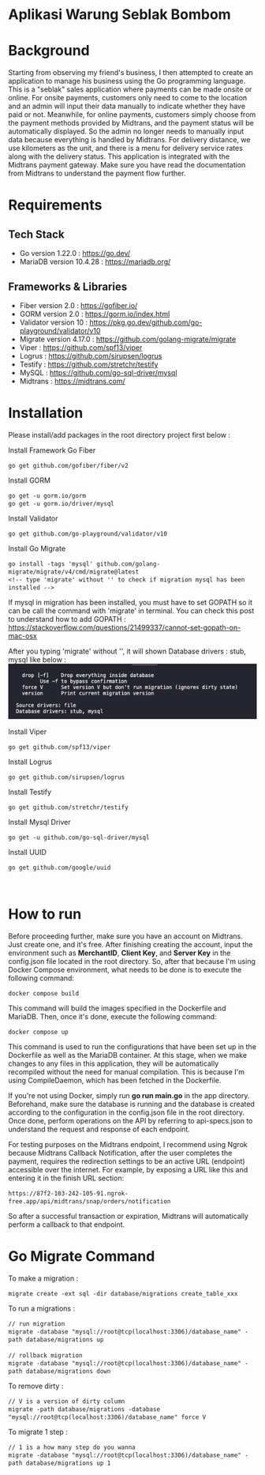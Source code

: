 # Aplikasi Warung Seblak Bombom

# Background

Starting from observing my friend's business, I then attempted to create an application to manage his business using the Go programming language. This is a "seblak" sales application where payments can be made onsite or online. For onsite payments, customers only need to come to the location and an admin will input their data manually to indicate whether they have paid or not. Meanwhile, for online payments, customers simply choose from the payment methods provided by Midtrans, and the payment status will be automatically displayed. So the admin no longer needs to manually input data because everything is handled by Midtrans. For delivery distance, we use kilometers as the unit, and there is a menu for delivery service rates along with the delivery status. This application is integrated with the Midtrans payment gateway. Make sure you have read the documentation from Midtrans to understand the payment flow further.

# Requirements

## Tech Stack

- Go version 1.22.0  : https://go.dev/
- MariaDB version 10.4.28 : https://mariadb.org/

## Frameworks & Libraries

- Fiber version 2.0 : https://gofiber.io/
- GORM version 2.0 : https://gorm.io/index.html
- Validator version 10 : https://pkg.go.dev/github.com/go-playground/validator/v10
- Migrate version 4.17.0 : https://github.com/golang-migrate/migrate
- Viper : https://github.com/spf13/viper
- Logrus : https://github.com/sirupsen/logrus
- Testify : https://github.com/stretchr/testify
- MySQL : https://github.com/go-sql-driver/mysql
- Midtrans : https://midtrans.com/


# Installation
Please install/add packages in the root directory project first below :

Install Framework Go Fiber

```
go get github.com/gofiber/fiber/v2
```

Install GORM

```
go get -u gorm.io/gorm
go get -u gorm.io/driver/mysql
```

Install Validator

```
go get github.com/go-playground/validator/v10
```

Install Go Migrate

```
go install -tags 'mysql' github.com/golang-migrate/migrate/v4/cmd/migrate@latest
<!-- type 'migrate' without '' to check if migration mysql has been installed -->
```
If mysql in migration has been installed, you must have to set GOPATH so it can be call the command with 'migrate' in terminal. You can check this post to understand how to add GOPATH :
https://stackoverflow.com/questions/21499337/cannot-set-gopath-on-mac-osx

After you typing 'migrate' without '', it will shown Database drivers : stub, mysql like below :
![alt text](<Screenshot 2024-03-26 at 20.38.04.png>)


Install Viper

```
go get github.com/spf13/viper
```

Install Logrus

```
go get github.com/sirupsen/logrus
```

Install Testify

```
go get github.com/stretchr/testify
```

Install Mysql Driver

```
go get -u github.com/go-sql-driver/mysql
```

Install UUID

```
go get github.com/google/uuid
```

<br>

# How to run
Before proceeding further, make sure you have an account on Midtrans. Just create one, and it's free. After finishing creating the account, input the environment such as **MerchantID**, **Client Key**, and **Server Key** in the config.json file located in the root directory. So, after that because I'm using Docker Compose environment, what needs to be done is to execute the following command:
```
docker compose build
```
This command will build the images specified in the Dockerfile and MariaDB. Then, once it's done, execute the following command:
```
docker compose up
```
This command is used to run the configurations that have been set up in the Dockerfile as well as the MariaDB container. At this stage, when we make changes to any files in this application, they will be automatically recompiled without the need for manual compilation. This is because I'm using CompileDaemon, which has been fetched in the Dockerfile.
<br>

If you're not using Docker, simply run **go run main.go** in the app directory. Beforehand, make sure the database is running and the database is created according to the configuration in the config.json file in the root directory. Once done, perform operations on the API by referring to api-specs.json to understand the request and response of each endpoint.
<br>

For testing purposes on the Midtrans endpoint, I recommend using Ngrok because Midtrans Callback Notification, after the user completes the payment, requires the redirection settings to be an active URL (endpoint) accessible over the internet. For example, by exposing a URL like this and entering it in the finish URL section:
```
https://87f2-103-242-105-91.ngrok-free.app/api/midtrans/snap/orders/notification
```
So after a successful transaction or expiration, Midtrans will automatically perform a callback to that endpoint.

# Go Migrate Command

To make a migration :
```
migrate create -ext sql -dir database/migrations create_table_xxx
```

To run a migrations :
```
// run migration
migrate -database "mysql://root@tcp(localhost:3306)/database_name" -path database/migrations up

// rollback migration
migrate -database "mysql://root@tcp(localhost:3306)/database_name" -path database/migrations down
```

To remove dirty :
```
// V is a version of dirty column
migrate -path database/migrations -database "mysql://root@tcp(localhost:3306)/database_name" force V
```

To migrate 1 step :

```
// 1 is a how many step do you wanna
migrate -database "mysql://root@tcp(localhost:3306)/database_name" -path database/migrations up 1
```
